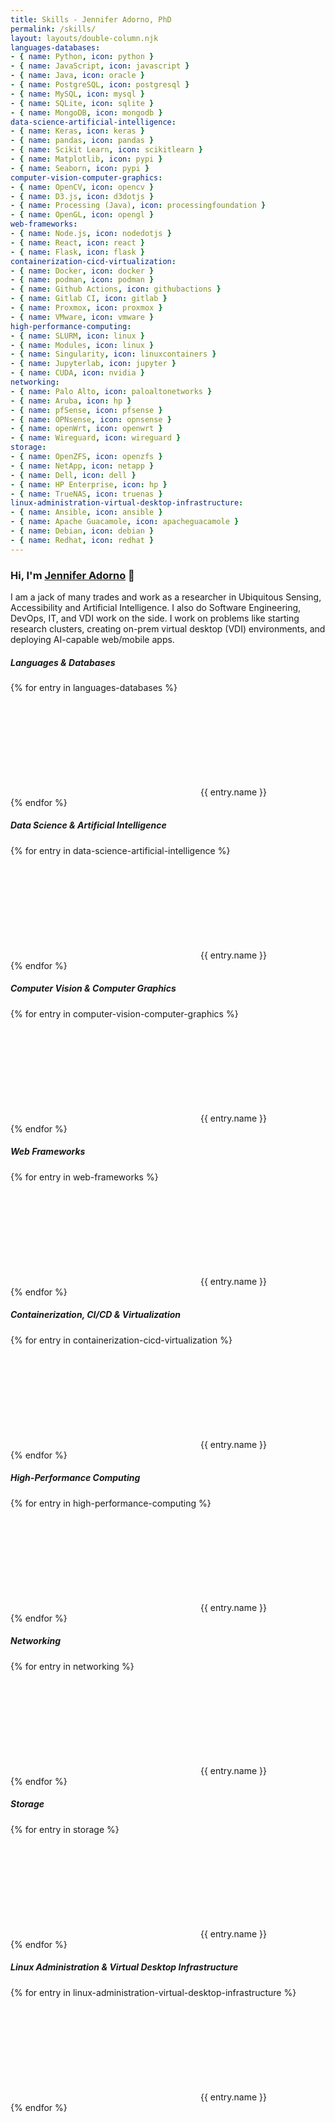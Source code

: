 ```yaml
---
title: Skills - Jennifer Adorno, PhD
permalink: /skills/
layout: layouts/double-column.njk
languages-databases:
- { name: Python, icon: python }
- { name: JavaScript, icon: javascript }
- { name: Java, icon: oracle }
- { name: PostgreSQL, icon: postgresql }
- { name: MySQL, icon: mysql }
- { name: SQLite, icon: sqlite }
- { name: MongoDB, icon: mongodb }
data-science-artificial-intelligence:
- { name: Keras, icon: keras }
- { name: pandas, icon: pandas }
- { name: Scikit Learn, icon: scikitlearn }
- { name: Matplotlib, icon: pypi }
- { name: Seaborn, icon: pypi }
computer-vision-computer-graphics:
- { name: OpenCV, icon: opencv }
- { name: D3.js, icon: d3dotjs }
- { name: Processing (Java), icon: processingfoundation }
- { name: OpenGL, icon: opengl }
web-frameworks:
- { name: Node.js, icon: nodedotjs }
- { name: React, icon: react }
- { name: Flask, icon: flask }
containerization-cicd-virtualization:
- { name: Docker, icon: docker }
- { name: podman, icon: podman }
- { name: Github Actions, icon: githubactions }
- { name: Gitlab CI, icon: gitlab }
- { name: Proxmox, icon: proxmox }
- { name: VMware, icon: vmware }
high-performance-computing:
- { name: SLURM, icon: linux }
- { name: Modules, icon: linux }
- { name: Singularity, icon: linuxcontainers }
- { name: Jupyterlab, icon: jupyter }
- { name: CUDA, icon: nvidia }
networking:
- { name: Palo Alto, icon: paloaltonetworks }
- { name: Aruba, icon: hp }
- { name: pfSense, icon: pfsense }
- { name: OPNsense, icon: opnsense }
- { name: openWrt, icon: openwrt }
- { name: Wireguard, icon: wireguard }
storage:
- { name: OpenZFS, icon: openzfs }
- { name: NetApp, icon: netapp }
- { name: Dell, icon: dell }
- { name: HP Enterprise, icon: hp }
- { name: TrueNAS, icon: truenas }
linux-administration-virtual-desktop-infrastructure:
- { name: Ansible, icon: ansible }
- { name: Apache Guacamole, icon: apacheguacamole }
- { name: Debian, icon: debian }
- { name: Redhat, icon: redhat }
---
```


### Hi, I'm [Jennifer Adorno](https://jadorno.com) 👋

I am a jack of many trades and work as a researcher in Ubiquitous Sensing, Accessibility and Artificial Intelligence. I also do Software Engineering, DevOps, IT, and VDI work on the side. I work on problems like starting research clusters, creating on-prem virtual desktop (VDI) environments, and deploying AI-capable web/mobile apps.

##### Languages & Databases

{% for entry in languages-databases %}
<div class="simple-icon">
    <svg><use href="/assets/icons.svg#{{ entry.icon }}" aria-hidden="true"/></svg>
    <span class="label">{{ entry.name }}</span>
</div>
{% endfor %}

##### Data Science & Artificial Intelligence  

{% for entry in data-science-artificial-intelligence %}
<div class="simple-icon">
    <svg><use href="/assets/icons.svg#{{ entry.icon }}" aria-hidden="true"/></svg>
    <span class="label">{{ entry.name }}</span>
</div>
{% endfor %}

##### Computer Vision & Computer Graphics

{% for entry in computer-vision-computer-graphics %}
<div class="simple-icon">
    <svg><use href="/assets/icons.svg#{{ entry.icon }}" aria-hidden="true"/></svg>
    <span class="label">{{ entry.name }}</span>
</div>
{% endfor %}

##### Web Frameworks 

{% for entry in web-frameworks %}
<div class="simple-icon">
    <svg><use href="/assets/icons.svg#{{ entry.icon }}" aria-hidden="true"/></svg>
    <span class="label">{{ entry.name }}</span>
</div>
{% endfor %}

##### Containerization, CI/CD & Virtualization

{% for entry in containerization-cicd-virtualization %}
<div class="simple-icon">
    <svg><use href="/assets/icons.svg#{{ entry.icon }}" aria-hidden="true"/></svg>
    <span class="label">{{ entry.name }}</span>
</div>
{% endfor %}

##### High-Performance Computing

{% for entry in high-performance-computing %}
<div class="simple-icon">
    <svg><use href="/assets/icons.svg#{{ entry.icon }}" aria-hidden="true"/></svg>
    <span class="label">{{ entry.name }}</span>
</div>
{% endfor %}

##### Networking

{% for entry in networking %}
<div class="simple-icon">
    <svg><use href="/assets/icons.svg#{{ entry.icon }}" aria-hidden="true"/></svg>
    <span class="label">{{ entry.name }}</span>
</div>
{% endfor %}

##### Storage 

{% for entry in storage %}
<div class="simple-icon">
    <svg><use href="/assets/icons.svg#{{ entry.icon }}" aria-hidden="true"/></svg>
    <span class="label">{{ entry.name }}</span>
</div>
{% endfor %}

##### Linux Administration & Virtual Desktop Infrastructure

{% for entry in linux-administration-virtual-desktop-infrastructure %}
<div class="simple-icon">
    <svg><use href="/assets/icons.svg#{{ entry.icon }}" aria-hidden="true"/></svg>
    <span class="label">{{ entry.name }}</span>
</div>
{% endfor %}
